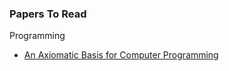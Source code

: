 ### Papers To Read

Programming

- [An Axiomatic Basis for Computer Programming](https://github.com/tencherry10/nyl/raw/master/learn/papers/Hoare69.pdf)
